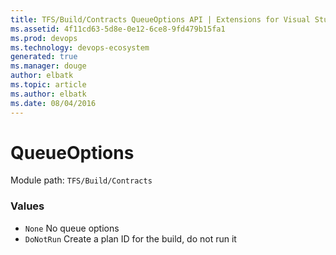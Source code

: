 ```yaml
---
title: TFS/Build/Contracts QueueOptions API | Extensions for Visual Studio Team Services
ms.assetid: 4f11cd63-5d8e-0e12-6ce8-9fd479b15fa1
ms.prod: devops
ms.technology: devops-ecosystem
generated: true
ms.manager: douge
author: elbatk
ms.topic: article
ms.author: elbatk
ms.date: 08/04/2016
---
```


# QueueOptions

Module path: `TFS/Build/Contracts`

### Values

* `None` No queue options
* `DoNotRun` Create a plan ID for the build, do not run it
